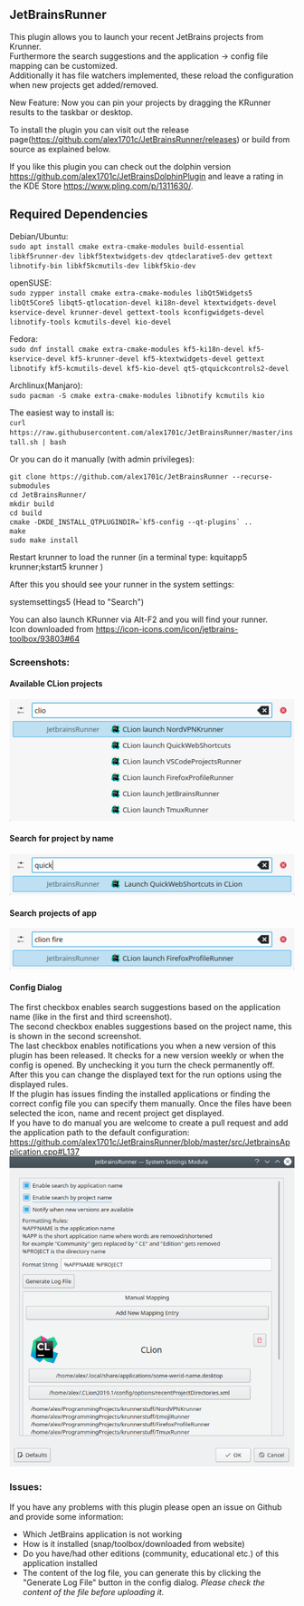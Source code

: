 ## JetBrainsRunner

This plugin allows you to launch your recent JetBrains projects from Krunner.  
Furthermore the search suggestions and the application -> config file mapping can be customized.  
Additionally it has file watchers implemented, these reload the configuration when
new projects get added/removed.  

New Feature:
Now you can pin your projects by dragging the KRunner results to the taskbar or desktop.

To install the plugin you can visit out the release page(https://github.com/alex1701c/JetBrainsRunner/releases)
or build from source as explained below.

If you like this plugin you can check out the dolphin version https://github.com/alex1701c/JetBrainsDolphinPlugin and 
leave a rating in the KDE Store https://www.pling.com/p/1311630/.

Required Dependencies
----------------------

Debian/Ubuntu:  
`sudo apt install cmake extra-cmake-modules build-essential libkf5runner-dev libkf5textwidgets-dev qtdeclarative5-dev gettext libnotify-bin libkf5kcmutils-dev libkf5kio-dev`

openSUSE:  
`sudo zypper install cmake extra-cmake-modules libQt5Widgets5 libQt5Core5 libqt5-qtlocation-devel ki18n-devel ktextwidgets-devel 
kservice-devel krunner-devel gettext-tools kconfigwidgets-devel libnotify-tools kcmutils-devel kio-devel`

Fedora:  
`sudo dnf install cmake extra-cmake-modules kf5-ki18n-devel kf5-kservice-devel kf5-krunner-devel kf5-ktextwidgets-devel gettext libnotify kf5-kcmutils-devel kf5-kio-devel qt5-qtquickcontrols2-devel`

Archlinux(Manjaro):  
`sudo pacman -S cmake extra-cmake-modules libnotify kcmutils kio`

The easiest way to install is:  
`curl https://raw.githubusercontent.com/alex1701c/JetBrainsRunner/master/install.sh | bash`  

Or you can do it manually (with admin privileges):
```
git clone https://github.com/alex1701c/JetBrainsRunner --recurse-submodules  
cd JetBrainsRunner/
mkdir build  
cd build
cmake -DKDE_INSTALL_QTPLUGINDIR=`kf5-config --qt-plugins` ..
make
sudo make install
```

Restart krunner to load the runner (in a terminal type: kquitapp5 krunner;kstart5 krunner )

After this you should see your runner in the system settings:

systemsettings5 (Head to "Search")

You can also launch KRunner via Alt-F2 and you will find your runner.  
Icon downloaded from https://icon-icons.com/icon/jetbrains-toolbox/93803#64

### Screenshots:
#### Available CLion projects  
![Available CLion projects](https://raw.githubusercontent.com/alex1701c/Screenshots/master/JetBrainsRunner/multible_projects.png)

#### Search for project by name  
![ Search for project by name](https://raw.githubusercontent.com/alex1701c/Screenshots/master/JetBrainsRunner/launch_by_name.png)

#### Search projects of app  
![ Search for project by name](https://raw.githubusercontent.com/alex1701c/Screenshots/master/JetBrainsRunner/search_projects_of_app.png)

#### Config Dialog  
The first checkbox enables search suggestions based on the application name (like in the first and third screenshot).  
The second checkbox enables suggestions based on the project name, this is shown in the second screenshot.  
The last checkbox enables notifications you when a new version of this plugin has been released.
It checks for a new version weekly or when the config is opened. By unchecking it you turn the check permanently off.  
After this you can change the displayed text for the run options using the displayed rules.  
If the plugin has issues finding the installed applications or finding the correct config file you can specify them manually.
Once the files have been selected the icon, name and recent project get displayed.  
If you have to do manual you are welcome to create a pull request and add the application path to the default configuration:
https://github.com/alex1701c/JetBrainsRunner/blob/master/src/JetbrainsApplication.cpp#L137
![Config Dialog](https://raw.githubusercontent.com/alex1701c/Screenshots/master/JetBrainsRunner/config_dialog.png)

### Issues:  
If you have any problems with this plugin please open an issue on Github and provide some information:  
- Which JetBrains application is not working
- How is it installed (snap/toolbox/downloaded from website)
- Do you have/had other editions (community, educational etc.) of this application installed
- The content of the log file, you can generate this by clicking the "Generate Log File" button in the config dialog.
*Please check the content of the file before uploading it.*  
